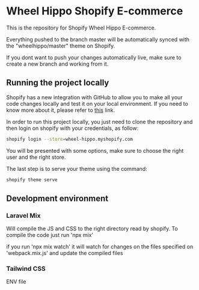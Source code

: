 # Wheel Hippo Shopify E-commerce

This is the repository for Shopify Wheel Hippo E-commerce.

Everything pushed to the branch master will be automatically synced with the "wheelhippo/master" theme on Shopify.

If you dont want to push your changes automatically live, make sure to create a new branch and working from it.

## Running the project locally

Shopify has a new integration with GitHub to allow you to make all your code changes locally and test it on your local environment. If you need to know more about it, please refer to [this](https://shopify.dev/themes/tools/github) link.

In order to run this project locally, you just need to clone the repository and then login on shopify with your credentials, as follow:

```sh
shopify login --store=wheel-hippo.myshopify.com
```

You will be presented with some options, make sure to choose the right user and the right store.

The last step is to serve your theme using the command:

```sh
shopify theme serve
```

## Development environment

### Laravel Mix

Will compile the JS and CSS to the right directory read by shopify.
To compile the code just run 'npx mix'

if you run 'npx mix watch' it will watch for changes on the files specified on 'webpack.mix.js' and update the compiled files

### Tailwind CSS

ENV file
